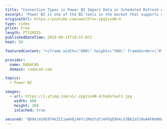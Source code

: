 ```yaml
---
title: "Connection Types in Power BI Import Data or Scheduled Refresh A Detailed Look Inside and Out"
excerpt: "Power BI is one of the BI tools in the market that supports more than one type of connection. Each connection type has pros and cons. In this video, we are going to cover everything about Import Data or Scheduled Refresh type of connection. You will learn briefly how Power BI stores data into xVelociy"
originalUrl: https://youtube.com/watch?v=-zpg2ssmN-4
type: video
price: Free
length: PT11M22S
publishedDateTime: 2019-09-15T19:57:07Z
heat: 50

featuredContent: "<iframe width=\"800\" height=\"500\" frameborder=\"0\" src=\"https://www.youtube.com/embed/-zpg2ssmN-4\" allow=\"accelerometer; autoplay; encrypted-media; gyroscope; picture-in-picture\" allowfullscreen></iframe>"

provider:
  name: RADACAD
  domain: radacad.com

topics:
  - Power BI

images:
  - url: https://i.ytimg.com/vi/-zpg2ssmN-4/hqdefault.jpg
    width: 480
    height: 360
    isCached: true

secured: "Q69X/m1KE9f4kZIIiwmhBj46Y/1MaStqT/mFOqE9kkLV3BKZa5J9o4AFNnNXOYSr1mqS7Xcrnb9FFbhgi4r7yu377M06AXt7nM0u5ZfyqgyRzLBvbwd7v48x/r2ODsQvuUItZcold7uIjXsiZqw+uVjqhee7duI+VJAbh2vVLNoumosQLuhR3rvbQsYeeKx0RoLtBm/ofdur2wlEh6t5Hlj9N+w/tuBztyqbXGqOesZoKgBK9eN7jVgd0vlSmgXSyjdaYqa6rvC1CbQ8MBu4EqaKx4706mHb4xDy+ZquE82HfyB201mql/IfmZmwR+mCE1lHA/DYqErC5L5JOAn1HVElYikbk/rE+KktI89wUO6Wd5oiCTv8Sq9NRR1T624mp/roTKBCSmsKxtJUpq4JScIo/Bkt6Mb2649MOSiotnk=;BFhMm5exVjGuw7+MLIRFqA=="
---
```


